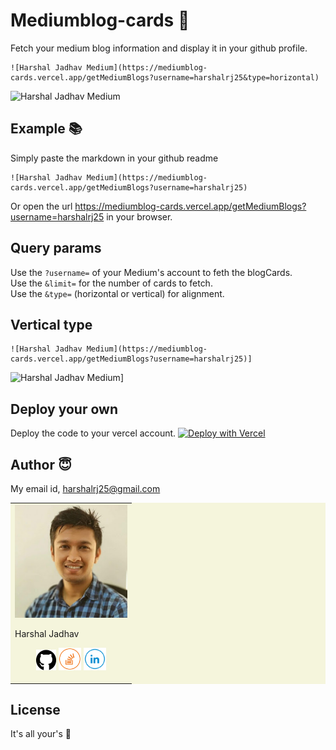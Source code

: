 # Mediumblog-cards  :loudspeaker:
Fetch your medium blog information and display it in your github profile.
```
![Harshal Jadhav Medium](https://mediumblog-cards.vercel.app/getMediumBlogs?username=harshalrj25&type=horizontal)
```
![Harshal Jadhav Medium](https://mediumblog-cards.vercel.app/getMediumBlogs?username=harshalrj25&type=horizontal)
## Example :books:
Simply paste the markdown in your github readme
```
![Harshal Jadhav Medium](https://mediumblog-cards.vercel.app/getMediumBlogs?username=harshalrj25)
```
Or open the url https://mediumblog-cards.vercel.app/getMediumBlogs?username=harshalrj25 in your browser.

## Query params
Use the `?username=` of your Medium's account to feth the blogCards.<br>
Use the `&limit=` for the number of cards to fetch.<br>
Use the `&type=` (horizontal or vertical) for alignment.<br>


## Vertical type
```
![Harshal Jadhav Medium](https://mediumblog-cards.vercel.app/getMediumBlogs?username=harshalrj25)]
```
![Harshal Jadhav Medium](https://mediumblog-cards.vercel.app/getMediumBlogs?username=harshalrj25)]

## Deploy your own
Deploy the code to your vercel account.
[![Deploy with Vercel](https://vercel.com/button)](https://vercel.com/import/git?s=https://github.com/harshalrj25/mediumblog-cards)

## Author :innocent:

My email id, harshalrj25@gmail.com

<table style="background-color:#F5F5DC">
<tr>
<td>
<img src="https://github.com/harshalrj25/MasterAssetsRepo/blob/master/myAvatar.jpg" width="180"/>

Harshal Jadhav

<p align="center">
<a href = "https://github.com/harshalrj25"><img src = "https://github.com/harshalrj25/MasterAssetsRepo/blob/master/gitHubLogo.png" width="32" height = "33"/></a>
<a href = "https://stackoverflow.com/users/7882093/harshal-jadhav?tab=profile"><img src = "https://github.com/harshalrj25/MasterAssetsRepo/blob/master/stackoverflow svg icon.svg" width="36" height="36"/></a>
<a href = "https://www.linkedin.com/in/harshal-jadhav-298ba416a/"><img src = "https://github.com/harshalrj25/MasterAssetsRepo/blob/master/linkedInLogo.svg" width="36" height="36"/></a>
</p>
</td>
</tr> 
</table>

## License


It's all your's :gift: 
